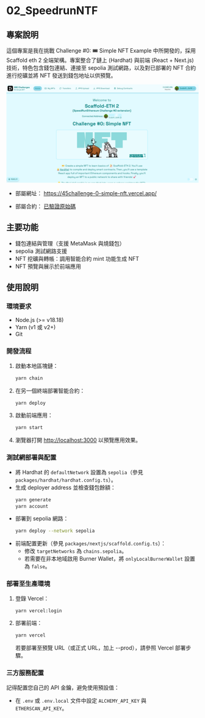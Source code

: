 # 02_SpeedrunNTF

## 專案說明
這個專案是我在挑戰 Challenge #0: 🎟 Simple NFT Example 中所開發的，採用 Scaffold eth 2 全端架構。專案整合了鏈上 (Hardhat) 與前端 (React + Next.js) 技術，特色包含錢包連結、連接至 sepolia 測試網路，以及對已部署的 NFT 合約進行挖礦並將 NFT 發送到錢包地址以供預覽。

![示例圖片](https://github.com/yoyoj1023/dapps/blob/main/02_SpeedrunNTF/sample.png)

- 部屬網址： https://45challenge-0-simple-nft.vercel.app/

- 部屬合約： [已驗證原始碼](https://sepolia.etherscan.io/address/0x2E0C472de0f333f8e2e2156861293819aA1d04DD#code)

## 主要功能
- 錢包連結與管理（支援 MetaMask 與燒錢包）
- sepolia 測試網路支援
- NFT 挖礦與轉帳：調用智能合約 mint 功能生成 NFT
- NFT 預覽與展示於前端應用

## 使用說明

### 環境要求
- Node.js (>= v18.18)
- Yarn (v1 或 v2+)
- Git

### 開發流程
1. 啟動本地區塊鏈：
   ```bash
   yarn chain
   ```
2. 在另一個終端部署智能合約：
   ```bash
   yarn deploy
   ```
3. 啟動前端應用：
   ```bash
   yarn start
   ```
4. 瀏覽器打開 [http://localhost:3000](http://localhost:3000) 以預覽應用效果。

### 測試網部署與配置
- 將 Hardhat 的 `defaultNetwork` 設置為 `sepolia`（參見 `packages/hardhat/hardhat.config.ts`）。
- 生成 deployer address 並檢查錢包餘額：
  ```bash
  yarn generate
  yarn account
  ```
- 部署到 sepolia 網路：
  ```bash
  yarn deploy --network sepolia
  ```
- 前端配置更新（參見 `packages/nextjs/scaffold.config.ts`）：
  - 修改 `targetNetworks` 為 `chains.sepolia`。
  - 若需要在非本地域啟用 Burner Wallet，將 `onlyLocalBurnerWallet` 設置為 `false`。

### 部署至生產環境
1. 登錄 Vercel：
   ```bash
   yarn vercel:login
   ```
2. 部署前端：
   ```bash
   yarn vercel
   ```
   若要部署至預覽 URL（或正式 URL，加上 --prod），請參照 Vercel 部署步驟。

### 三方服務配置
記得配置您自己的 API 金鑰，避免使用預設值：
- 在 `.env` 或 `.env.local` 文件中設定 `ALCHEMY_API_KEY` 與 `ETHERSCAN_API_KEY`。

